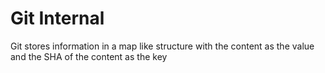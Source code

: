 # Git Internal

Git stores information in a map like structure with the content as the value and the SHA of the content as the key


